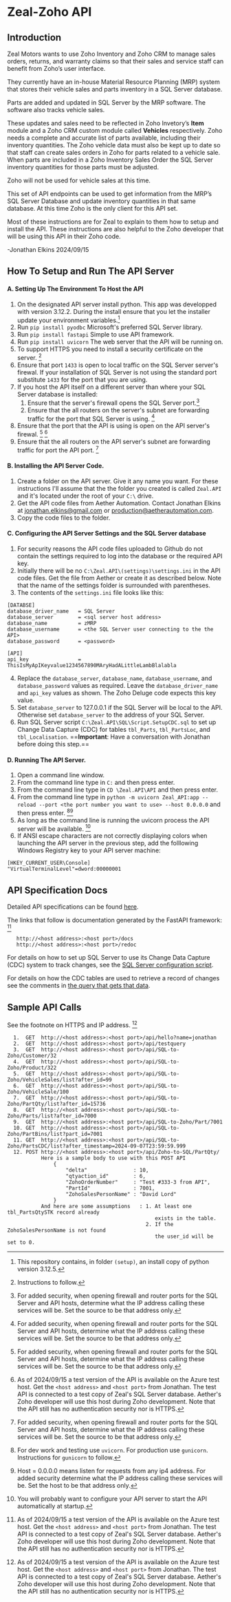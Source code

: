 # Zeal-Zoho API 

Introduction
------------
Zeal Motors wants to use Zoho Inventory and Zoho CRM to manage sales orders, returns, and warranty claims so that their sales and service staff can benefit from Zoho’s user interface.

They currently have an in-house Material Resource Planning (MRP) system that stores their vehicle sales and parts inventory in a SQL Server database.

Parts are added and updated in SQL Server by the MRP software. The software also tracks vehicle sales.

These updates and sales need to be reflected in Zoho Invetory’s **Item** module and a Zoho CRM custom module called **Vehicles** respectively. Zoho needs a complete and accurate 
list of parts available, including their inventory quantities. The Zoho vehicle data must also be kept up to date so that staff can create sales orders in Zoho for parts related 
to a vehicle sale. When parts are included in a Zoho Inventory Sales Order the SQL Server inventory quantities for those parts must be adjusted.

Zoho will not be used for vehicle sales at this time.

This set of API endpoints can be used to get information from the MRP’s SQL Server Database and update inventory quantities in that same database. At this time Zoho is the 
only client for this API set.

Most of these instructions are for Zeal to explain to them how to setup and install the API. These instructions are also helpful to the Zoho developer that will be using this 
API in their Zoho code. 

-Jonathan Elkins 2024/09/15


How To Setup and Run The API Server
-----------------------------------
#### A. Setting Up The Environment To Host the API
1. On the designated API server install python. This app was developped with version 3.12.2. During the install ensure that you let the installer update your environment variables.[^1]
2. Run `pip install pyodbc`  Microsoft's preferred SQL Server library.
3. Run `pip install fastapi` Simple to use API framework.
4. Run `pip install uvicorn` The web server that the API will be running on.
5. To support HTTPS you need to install a security certificate on the server. [^2]
6. Ensure that port `1433` is open to local traffic on the SQL Server server's firewal. If your installation of SQL Server is not using the standard port substitute `1433` for the 
   port that you are using.  
7. If you host the API itself on a different server than where your SQL Server database is installed:
   1. Ensure that the server's firewall opens the SQL Server port.[^3]
   2. Ensure that the all routers on the server's subnet are forwarding traffic for the port that SQL Server is using. [^3]
8. Ensure that the port that the API is using is open on the API server's firewal. [^3] [^4] 
9. Ensure that the all routers on the API server's subnet are forwarding traffic for port the API port. [^3]


#### B. Installing the API Server Code. 
1. Create a folder on the API server. Give it any name you want. For these instructions I'll assume that the the folder you created is called `Zeal.API` and it's located under the root of your `C:\` drive.
2. Get the API code files from Aether Automation. Contact Jonathan Elkins at jonathan.elkins@gmail.com or production@aetherautomation.com.
3. Copy the code files to the folder. 

#### C. Configuring the API Server Settings and the SQL Server database
1. For security reasons the API code files uploaded to Github do not contain the settings required to log into the database or the required API key.
2. Initially there will be no `C:\Zeal.API\(settings)\settings.ini` in the API code files. Get the file from Aether or create it as described below. 
   Note that the name of the settings folder is surrounded with parentheses.
3. The contents of the `settings.ini` file looks like this:
```
[DATABSE]
database_driver_name   = SQL Server
database_server        = <sql server host address>
database_name          = zMRP 
database_username      = <the SQL Server user connecting to the the API>          
database_password      = <password>

[API]
api_key                = ThisIsMyApIKeyvalue1234567890MAryHadALittleLambBlalabla
``` 
4. Replace the `database_server`, `database_name`, `database_username`, and `database_password` values as required. Leave the `database_driver_name` and `api_key` 
   values as shown. The Zoho Deluge code expects this key value. 
5. Set `database_server` to 127.0.0.1 if the SQL Server will be local to the API. Otherwise set `database_server` to the address of your SQL Server. 
5. Run SQL Server script `C:\Zeal.API\SQL\Script.SetupCDC.sql` to set up Change Data Capture (CDC) for tables `tbl_Parts`, `tbl_PartsLoc`, and `tbl_Localisation`.
   ==**Important**: Have a conversation with Jonathan before doing this step.==

#### D. Running The API Server. 
1. Open a command line window.
2. From the command line type in `C:` and then press enter.
3. From the command line type in `CD \Zeal.API\API` and then press enter.
4. From the command line type in `python -m uvicorn Zeal_API:app --reload --port <the port number you want to use> --host 0.0.0.0` and then press enter. [^5][^6]
5. As long as the command line is running the uvicorn process the API server will be available. [^7]
6. If ANSI escape characters are not correctly displaying colors when launching the API server in the previous step, add the folllowing Windows Registry key to your API server machine:
```
[HKEY_CURRENT_USER\Console]
"VirtualTerminalLevel"=dword:00000001
```

   
API Specification Docs
----------------------
Detailed API specifications can be found [here](https://docs.google.com/spreadsheets/d/1j97nVWJLwiN8HdlcScTAOASkk532TB8mAmaI4VD9320/edit?usp=sharing).

The links that follow is documentation generated by the FastAPI framework: [^4]
```
   http://<host address>:<host port>/docs  
   http://<host address>:<host port>/redoc 
```

For details on how to set up SQL Server to use its Change Data Capture (CDC) system to track changes, see the 
[SQL Server configuration script](https://github.com/JPE3/ZealAPI/blob/main/SQL/Script.SetupCDC.sql). 

For details on how the CDC tables are used to retrieve a record of changes see the comments in [the query that gets that data](https://github.com/JPE3/ZealDocs/blob/main/Script.SetupCDC.sql).

Sample API Calls 
----------------
See the footnote on HTTPS and IP address. [^4]

```
  1.  GET  http://<host address>:<host port>/api/hello?name=jonathan   
  2.  GET  http://<host address>:<host port>/api/testquery
  3.  GET  http://<host address>:<host port>/api/SQL-to-Zoho/Customer/32
  4.  GET  http://<host address>:<host port>/api/SQL-to-Zoho/Product/322
  5.  GET  http://<host address>:<host port>/api/SQL-to-Zoho/VehicleSales/list?after_id=99
  6.  GET  http://<host address>:<host port>/api/SQL-to-Zoho/VehicleSale/100
  7.  GET  http://<host address>:<host port>/api/SQL-to-Zoho/PartQty/list?after_id=15736
  8.  GET  http://<host address>:<host port>/api/SQL-to-Zoho/Parts/list?after_id=7000
  9.  GET  http://<host address>:<host port>/api/SQL-to-Zoho/Part/7001
  10. GET  http://<host address>:<host port>/api/SQL-to-Zoho/PartBins/list?part_id=7001
  11. GET  http://<host address>:<host port>/api/SQL-to-Zoho/PartsCDC/list?after_timestamp=2024-09-07T23:59:59.999
  12. POST http://<host address>:<host port>/api/Zoho-to-SQL/PartQty/ 
           Here is a sample body to use with this POST API
               {
                   "delta"               : 10,
                   "qtyaction_id"        : 6,
                   "ZohoOrderNumber"     : "Test #333-3 from API",
                   "PartId"              : 7001,
                   "ZohoSalesPersonName" : "David Lord"
               }
           And here are some assumptions   : 1. At least one tbl_PartsQtySTK record already 
                                                exists in the table.
                                             2. If the ZohoSalesPersonName is not found 
                                                the user_id will be set to 0.
```

[^1]: This repository contains, in folder `(setup)`, an install copy of python version 3.12.5.
[^2]: Instructions to follow. 
[^3]: For added security, when opening firewall and router ports for the SQL Server and API hosts, determine what the IP address calling these services will be. Set the source to be that address only. 
[^4]: As of 2024/09/15 a test version of the API is available on the Azure test host. Get the `<host address>` and `<host port>` from Jonathan. The test API is connected to a test copy of Zeal's SQL 
      Server database. Aether's Zoho developer will use this host during Zoho development. 
      Note that the API still has no authentication security nor is HTTPS. 
[^5]: For dev work and testing use `uvicorn`. For production use `gunicorn`. Instructions for `gunicorn` to follow. 
[^6]: Host = 0.0.0.0 means listen for requests from any ip4 address. For added security determine what the IP address calling these services will be. Set the host to be that address only. 
[^7]: You will probably want to configure your API server to start the API automatically at startup.
